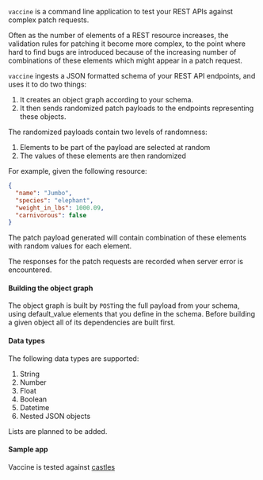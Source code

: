 `vaccine` is a command line application to test your REST APIs against complex patch requests.

Often as the number of elements of a REST resource increases, the validation rules for patching it become
more complex, to the point where hard to find bugs are introduced because of the increasing number of
combinations of these elements which might appear in a patch request.


`vaccine` ingests a JSON formatted schema of your REST API endpoints, and uses it to do two things:

1. It creates an object graph according to your schema.
2. It then sends randomized patch payloads to the endpoints representing these objects.

The randomized payloads contain two levels of randomness:
1. Elements to be part of the payload are selected at random
2. The values of these elements are then randomized

For example, given the following resource:

```json
{
  "name": "Jumbo",
  "species": "elephant",
  "weight_in_lbs": 1000.09,
  "carnivorous": false 
}
```

The patch payload generated will contain combination of these elements with random values for each element.

The responses for the patch requests are recorded when server error is encountered.

#### Building the object graph

The object graph is built by `POST`ing the full payload from your schema, using default_value elements
that you define in the schema. Before building a given object all of its dependencies are built first.

#### Data types

The following data types are supported:

1. String
2. Number
3. Float
4. Boolean
5. Datetime
6. Nested JSON objects

Lists are planned to be added.


#### Sample app
Vaccine is tested against [castles](https://github.com/abhijat/castles)
